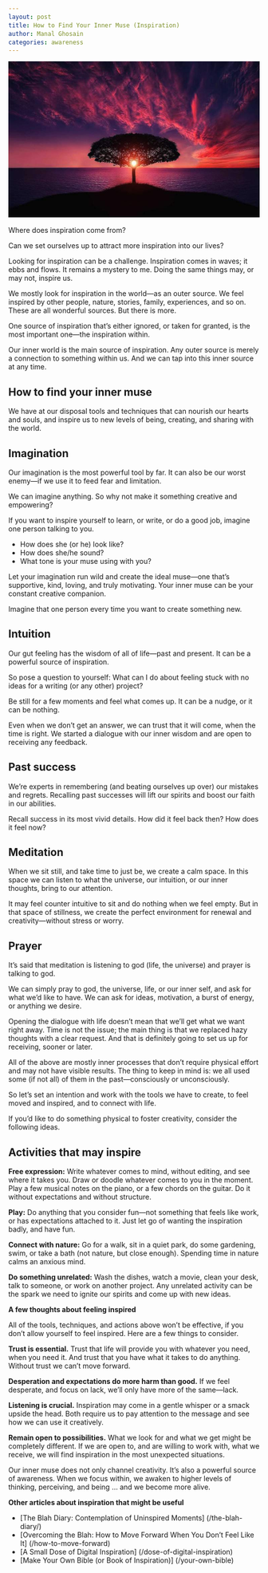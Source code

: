 ```yaml
---
layout: post
title: How to Find Your Inner Muse (Inspiration)
author: Manal Ghosain
categories: awareness
---
```

![Inspiration](/images/inspiration.jpg)

Where does inspiration come from?

Can we set ourselves up to attract more inspiration into our lives?

Looking for inspiration can be a challenge. Inspiration comes in waves; it ebbs and flows. It remains a mystery to me. Doing the same things may, or may not, inspire us.

We mostly look for inspiration in the world—as an outer source. We feel inspired by other people, nature, stories, family, experiences, and so on. These are all wonderful sources. But there is more.

One source of inspiration that’s either ignored, or taken for granted, is the most important one—the inspiration within.

Our inner world is the main source of inspiration. Any outer source is merely a connection to something within us. And we can tap into this inner source at any time.

## How to find your inner muse

We have at our disposal tools and techniques that can nourish our hearts and souls, and inspire us to new levels of being, creating, and sharing with the world.

## Imagination

Our imagination is the most powerful tool by far. It can also be our worst enemy—if we use it to feed fear and limitation.

We can imagine anything. So why not make it something creative and empowering?

If you want to inspire yourself to learn, or write, or do a good job, imagine one person talking to you.

- How does she (or he) look like?
- How does she/he sound?
- What tone is your muse using with you?

Let your imagination run wild and create the ideal muse—one that’s supportive, kind, loving, and truly motivating. Your inner muse can be your constant creative companion.

Imagine that one person every time you want to create something new.

## Intuition

Our gut feeling has the wisdom of all of life—past and present. It can be a powerful source of inspiration.

So pose a question to yourself: What can I do about feeling stuck with no ideas for a writing (or any other) project?

Be still for a few moments and feel what comes up. It can be a nudge, or it can be nothing.

Even when we don’t get an answer, we can trust that it will come, when the time is right. We started a dialogue with our inner wisdom and are open to receiving any feedback.

## Past success

We’re experts in remembering (and beating ourselves up over) our mistakes and regrets. Recalling past successes will lift our spirits and boost our faith in our abilities.

Recall success in its most vivid details. How did it feel back then? How does it feel now?

## Meditation

When we sit still, and take time to just be, we create a calm space. In this space we can listen to what the universe, our intuition, or our inner thoughts, bring to our attention.

It may feel counter intuitive to sit and do nothing when we feel empty. But in that space of stillness, we create the perfect environment for renewal and creativity—without stress or worry.

## Prayer

It’s said that meditation is listening to god (life, the universe) and prayer is talking to god.

We can simply pray to god, the universe, life, or our inner self, and ask for what we’d like to have. We can ask for ideas, motivation, a burst of energy, or anything we desire.

Opening the dialogue with life doesn’t mean that we’ll get what we want right away. Time is not the issue; the main thing is that we replaced hazy thoughts with a clear request. And that is definitely going to set us up for receiving, sooner or later.

All of the above are mostly inner processes that don’t require physical effort and may not have visible results. The thing to keep in mind is: we all used some (if not all) of them in the past—consciously or unconsciously.

So let’s set an intention and work with the tools we have to create, to feel moved and inspired, and to connect with life.

If you’d like to do something physical to foster creativity, consider the following ideas.

## Activities that may inspire

**Free expression:** Write whatever comes to mind, without editing, and see where it takes you. Draw or doodle whatever comes to you in the moment. Play a few musical notes on the piano, or a few chords on the guitar. Do it without expectations and without structure.

**Play:** Do anything that you consider fun—not something that feels like work, or has expectations attached to it. Just let go of wanting the inspiration badly, and have fun.

**Connect with nature:** Go for a walk, sit in a quiet park, do some gardening, swim, or take a bath (not nature, but close enough). Spending time in nature calms an anxious mind.

**Do something unrelated:** Wash the dishes, watch a movie, clean your desk, talk to someone, or work on another project. Any unrelated activity can be the spark we need to ignite our spirits and come up with new ideas.

**A few thoughts about feeling inspired**

All of the tools, techniques, and actions above won’t be effective, if you don’t allow yourself to feel inspired. Here are a few things to consider.

**Trust is essential.** Trust that life will provide you with whatever you need, when you need it. And trust that you have what it takes to do anything. Without trust we can’t move forward.

**Desperation and expectations do more harm than good.** If we feel desperate, and focus on lack, we’ll only have more of the same—lack.

**Listening is crucial.** Inspiration may come in a gentle whisper or a smack upside the head. Both require us to pay attention to the message and see how we can use it creatively.

**Remain open to possibilities.** What we look for and what we get might be completely different. If we are open to, and are willing to work with, what we receive, we will find inspiration in the most unexpected situations.

Our inner muse does not only channel creativity. It’s also a powerful source of awareness. When we focus within, we awaken to higher levels of thinking, perceiving, and being … and we become more alive.

**Other articles about inspiration that might be useful**

- [The Blah Diary: Contemplation of Uninspired Moments] (/the-blah-diary/)
- [Overcoming the Blah: How to Move Forward When You Don’t Feel Like It] (/how-to-move-forward)
- [A Small Dose of Digital Inspiration] (/dose-of-digital-inspiration)
- [Make Your Own Bible (or Book of Inspiration)] (/your-own-bible)